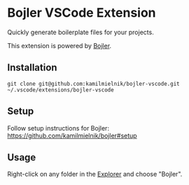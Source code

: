 # Bojler VSCode Extension

Quickly generate boilerplate files for your projects.

This extension is powered by [Bojler](https://github.com/kamilmielnik/bojler).

## Installation

```Shell
git clone git@github.com:kamilmielnik/bojler-vscode.git ~/.vscode/extensions/bojler-vscode
```

## Setup

Follow setup instructions for Bojler: https://github.com/kamilmielnik/bojler#setup

## Usage

Right-click on any folder in the [Explorer](https://code.visualstudio.com/docs/getstarted/userinterface#_explorer) and choose "Bojler".

